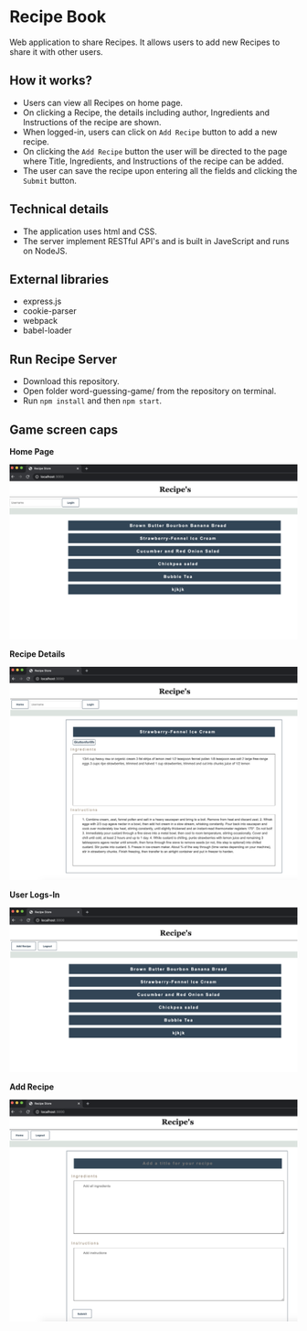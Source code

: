 # Recipe Book

Web application to share Recipes. It allows users to add new Recipes to share it with other users.

## How it works?

* Users can view all Recipes on home page.
* On clicking a Recipe, the details including author, Ingredients and Instructions of the recipe are shown.
* When logged-in, users can click on `Add Recipe` button to add a new recipe. 
* On clicking the `Add Recipe` button the user will be directed to the page where Title, Ingredients, and Instructions of the recipe can be added. 
* The user can save the recipe upon entering all the fields and clicking the `Submit` button.

## Technical details

* The application uses html and CSS.
* The server implement RESTful API's and is built in JaveScript and runs on NodeJS.

## External libraries

* express.js
* cookie-parser
* webpack
* babel-loader

## Run Recipe Server

* Download this repository.
* Open folder word-guessing-game/ from the repository on terminal.
* Run `npm install` and then `npm start`.


## Game screen caps

__Home Page__

![Home Page](./images/Home_Page.png)

__Recipe Details__

![Recipe Details](./images/Recipe_Details.png)

__User Logs-In__

![User Logs-in](./images/User_Logs_in.png)

__Add Recipe__

![Add Recipe](./images/Add_Recipe.png)
